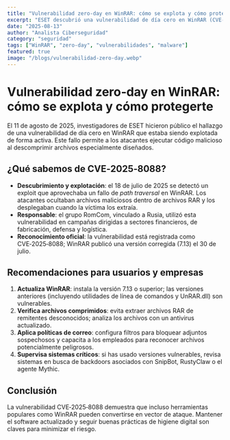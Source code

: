 ```yaml
---
title: "Vulnerabilidad zero‑day en WinRAR: cómo se explota y cómo protegerte"
excerpt: "ESET descubrió una vulnerabilidad de día cero en WinRAR (CVE‑2025‑8088) que ya está siendo explotada por el grupo RomCom. Aprende cómo funciona y qué medidas tomar."
date: "2025-08-13"
author: "Analista Ciberseguridad"
category: "seguridad"
tags: ["WinRAR", "zero‑day", "vulnerabilidades", "malware"]
featured: true
image: "/blogs/vulnerabilidad-zero‑day.webp"
---
```


# Vulnerabilidad zero‑day en WinRAR: cómo se explota y cómo protegerte

El 11 de agosto de 2025, investigadores de ESET hicieron público el hallazgo de una vulnerabilidad de día cero en WinRAR que estaba siendo explotada de forma activa. Este fallo permite a los atacantes ejecutar código malicioso al descomprimir archivos especialmente diseñados.

## ¿Qué sabemos de CVE‑2025‑8088?

- **Descubrimiento y explotación**: el 18 de julio de 2025 se detectó un exploit que aprovechaba un fallo de *path traversal* en WinRAR. Los atacantes ocultaban archivos maliciosos dentro de archivos RAR y los desplegaban cuando la víctima los extraía.
- **Responsable**: el grupo RomCom, vinculado a Rusia, utilizó esta vulnerabilidad en campañas dirigidas a sectores financieros, de fabricación, defensa y logística.
- **Reconocimiento oficial**: la vulnerabilidad está registrada como CVE‑2025‑8088; WinRAR publicó una versión corregida (7.13) el 30 de julio.

## Recomendaciones para usuarios y empresas

1. **Actualiza WinRAR**: instala la versión 7.13 o superior; las versiones anteriores (incluyendo utilidades de línea de comandos y UnRAR.dll) son vulnerables.
2. **Verifica archivos comprimidos**: evita extraer archivos RAR de remitentes desconocidos; analiza los archivos con un antivirus actualizado.
3. **Aplica políticas de correo**: configura filtros para bloquear adjuntos sospechosos y capacita a los empleados para reconocer archivos potencialmente peligrosos.
4. **Supervisa sistemas críticos**: si has usado versiones vulnerables, revisa sistemas en busca de backdoors asociados con SnipBot, RustyClaw o el agente Mythic.

## Conclusión

La vulnerabilidad CVE‑2025‑8088 demuestra que incluso herramientas populares como WinRAR pueden convertirse en vector de ataque. Mantener el software actualizado y seguir buenas prácticas de higiene digital son claves para minimizar el riesgo.